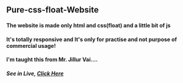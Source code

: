 ## Pure-css-float-Website

#### The website is made only html and css(float) and a little bit of js
#### It's totally responsive and It's only for practise and not purpose of commercial usage!
#### I'm taught this from Mr. Jillur Vai....

##### See in Live, [Click Here](https://ryan-riaz.github.io/Pure-css-float_based-Website/)
